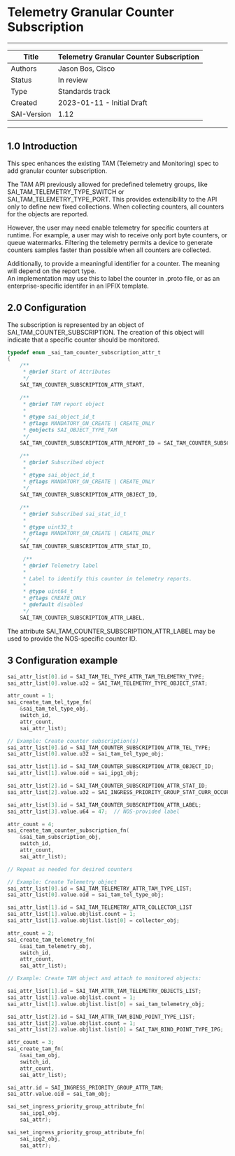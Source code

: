#  Telemetry Granular Counter Subscription
-------------------------------------------------------------------------------
 Title       | Telemetry Granular Counter Subscription
-------------|-----------------------------------------------------------------
 Authors     | Jason Bos, Cisco
 Status      | In review
 Type        | Standards track
 Created     | 2023-01-11 - Initial Draft
 SAI-Version | 1.12
-------------------------------------------------------------------------------


## 1.0  Introduction

This spec enhances the existing TAM (Telemetry and Monitoring) spec to add granular counter subscription.

The TAM API previously allowed for predefined telemetry groups, like SAI_TAM_TELEMETRY_TYPE_SWITCH or SAI_TAM_TELEMETRY_TYPE_PORT. This provides extensibility to the API only to define new fixed collections. When collecting counters, all counters for the objects are reported.

However, the user may need enable telemetry for specific counters at runtime. For example, a user may wish to receive only port byte counters, or queue watermarks. Filtering the telemetry permits a device to generate counters samples faster than possible when all counters are collected.

Additionally, to provide a meaningful identifier for a counter. The meaning will depend on the report type.  
An implementation may use this to label the counter in .proto file, or as an enterprise-specific identifer in an IPFIX template.

## 2.0 Configuration


The subscription is represented by an object of SAI_TAM_COUNTER_SUBSCRIPTION. The creation of this object will indicate that a specific counter should be monitored.
```c
typedef enum _sai_tam_counter_subscription_attr_t
{
    /**
     * @brief Start of Attributes
     */
    SAI_TAM_COUNTER_SUBSCRIPTION_ATTR_START,

    /**
     * @brief TAM report object
     *
     * @type sai_object_id_t
     * @flags MANDATORY_ON_CREATE | CREATE_ONLY
     * @objects SAI_OBJECT_TYPE_TAM
     */
    SAI_TAM_COUNTER_SUBSCRIPTION_ATTR_REPORT_ID = SAI_TAM_COUNTER_SUBSCRIPTION_ATTR_START,

    /**
     * @brief Subscribed object
     *
     * @type sai_object_id_t
     * @flags MANDATORY_ON_CREATE | CREATE_ONLY
     */
    SAI_TAM_COUNTER_SUBSCRIPTION_ATTR_OBJECT_ID,

    /**
     * @brief Subscribed sai_stat_id_t
     *
     * @type uint32_t
     * @flags MANDATORY_ON_CREATE | CREATE_ONLY
     */
    SAI_TAM_COUNTER_SUBSCRIPTION_ATTR_STAT_ID,

     /**
     * @brief Telemetry label
     *
     * Label to identify this counter in telemetry reports.
     *
     * @type uint64_t
     * @flags CREATE_ONLY
     * @default disabled
     */
    SAI_TAM_COUNTER_SUBSCRIPTION_ATTR_LABEL,

```

The attribute SAI_TAM_COUNTER_SUBSCRIPTION_ATTR_LABEL may be used to provide the NOS-specific counter ID.


## 3 Configuration example

```c
sai_attr_list[0].id = SAI_TAM_TEL_TYPE_ATTR_TAM_TELEMETRY_TYPE;
sai_attr_list[0].value.u32 = SAI_TAM_TELEMETRY_TYPE_OBJECT_STAT;

attr_count = 1;
sai_create_tam_tel_type_fn(
    &sai_tam_tel_type_obj,
    switch_id,
    attr_count,
    sai_attr_list);

// Example: Create counter subscription(s)
sai_attr_list[0].id = SAI_TAM_COUNTER_SUBSCRIPTION_ATTR_TEL_TYPE;
sai_attr_list[0].value.u32 = sai_tam_tel_type_obj;

sai_attr_list[1].id = SAI_TAM_COUNTER_SUBSCRIPTION_ATTR_OBJECT_ID;
sai_attr_list[1].value.oid = sai_ipg1_obj;

sai_attr_list[2].id = SAI_TAM_COUNTER_SUBSCRIPTION_ATTR_STAT_ID;
sai_attr_list[2].value.u32 = SAI_INGRESS_PRIORITY_GROUP_STAT_CURR_OCCUPANCY_BYTES;

sai_attr_list[3].id = SAI_TAM_COUNTER_SUBSCRIPTION_ATTR_LABEL;
sai_attr_list[3].value.u64 = 47;  // NOS-provided label

attr_count = 4;
sai_create_tam_counter_subscription_fn(
    &sai_tam_subscription_obj,
    switch_id,
    attr_count,
    sai_attr_list);

// Repeat as needed for desired counters

// Example: Create Telemetry object
sai_attr_list[0].id = SAI_TAM_TELEMETRY_ATTR_TAM_TYPE_LIST;
sai_attr_list[0].value.oid = sai_tam_tel_type_obj;

sai_attr_list[1].id = SAI_TAM_TELEMETRY_ATTR_COLLECTOR_LIST
sai_attr_list[1].value.objlist.count = 1;
sai_attr_list[1].value.objlist.list[0] = collector_obj;

attr_count = 2;
sai_create_tam_telemetry_fn(
    &sai_tam_telemetry_obj,
    switch_id,
    attr_count,
    sai_attr_list);

// Example: Create TAM object and attach to monitored objects:

sai_attr_list[1].id = SAI_TAM_ATTR_TAM_TELEMETRY_OBJECTS_LIST;
sai_attr_list[1].value.objlist.count = 1;
sai_attr_list[1].value.objlist.list[0] = sai_tam_telemetry_obj;

sai_attr_list[2].id = SAI_TAM_ATTR_TAM_BIND_POINT_TYPE_LIST;
sai_attr_list[2].value.objlist.count = 1;
sai_attr_list[2].value.objlist.list[0] = SAI_TAM_BIND_POINT_TYPE_IPG;

attr_count = 3;
sai_create_tam_fn(
    &sai_tam_obj,
    switch_id,
    attr_count,
    sai_attr_list);

sai_attr.id = SAI_INGRESS_PRIORITY_GROUP_ATTR_TAM;
sai_attr.value.oid = sai_tam_obj;

sai_set_ingress_priority_group_attribute_fn(
    sai_ipg1_obj,
    sai_attr);

sai_set_ingress_priority_group_attribute_fn(
    sai_ipg2_obj,
    sai_attr);
```
